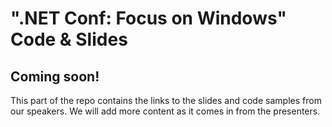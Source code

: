 # ".NET Conf: Focus on Windows" Code & Slides

## Coming soon!

This part of the repo contains the links to the slides and code samples from our speakers. We will add more content as it comes in from the presenters.